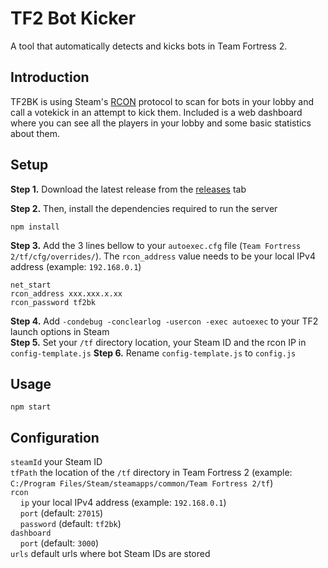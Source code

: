# TF2 Bot Kicker

A tool that automatically detects and kicks bots in Team Fortress 2.

## Introduction

TF2BK is using Steam's [RCON](https://developer.valvesoftware.com/wiki/Source_RCON_Protocol) protocol to scan for bots in your lobby and call a votekick in an attempt to kick them. Included is a web dashboard where you can see all the players in your lobby and some basic statistics about them.

## Setup

**Step 1.** Download the latest release from the [releases](https://github.com/brunolepis/mcsc/releases/latest) tab

**Step 2.** Then, install the dependencies required to run the server

```
npm install
```

**Step 3.** Add the 3 lines bellow to your `autoexec.cfg` file (`Team Fortress 2/tf/cfg/overrides/`). The `rcon_address` value needs to be your local IPv4 address (example: `192.168.0.1`)

```
net_start
rcon_address xxx.xxx.x.xx
rcon_password tf2bk
```

**Step 4.** Add `-condebug -conclearlog -usercon -exec autoexec` to your TF2 launch options in Steam\
**Step 5.** Set your `/tf` directory location, your Steam ID and the rcon IP in `config-template.js`
**Step 6.** Rename `config-template.js` to `config.js`

## Usage

```
npm start
```

## Configuration

`steamId` your Steam ID\
`tfPath` the location of the `/tf` directory in Team Fortress 2 (example: `C:/Program Files/Steam/steamapps/common/Team Fortress 2/tf`)\
`rcon`\
&nbsp;&nbsp;&nbsp;&nbsp;`ip` your local IPv4 address (example: `192.168.0.1`)\
&nbsp;&nbsp;&nbsp;&nbsp;`port` (default: `27015`)\
&nbsp;&nbsp;&nbsp;&nbsp;`password` (default: `tf2bk`)\
`dashboard`\
&nbsp;&nbsp;&nbsp;&nbsp;`port` (default: `3000`)\
`urls` default urls where bot Steam IDs are stored
